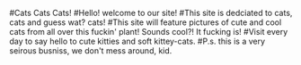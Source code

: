 #Cats Cats Cats!
#Hello! welcome to our site!
#This site is dedciated to cats, cats and guess wat? cats!
#This site will feature pictures of cute and cool cats from all over this fuckin' plant! Sounds cool?! It fucking is!
#Visit every day to say hello to cute kitties and soft kittey-cats.
#P.s. this is a very seirous busniss, we don't mess around, kid.
